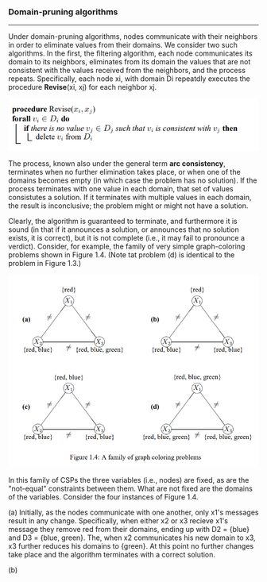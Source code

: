 ### **Domain-pruning algorithms**
---

Under domain-pruning algorithms, nodes communicate with their neighbors in order to eliminate values from their domains. We consider two such algorithms. In the first, the filtering algorithm, each node communicates its domain to its neighbors, eliminates from its domain the values that are not consistent with the values received from the neighbors, and the process repeats. Specifically, each node xi, with domain Di repeatdly executes the procedure **Revise**(xi, xj) for each neighbor xj.

![alt text](../scripts/filtering_algorithm.png)

The process, known also under the general term **arc consistency**, terminates when no further elimination takes place, or when one of the domains becomes empty (in which case the problem has no solution). If the process terminates with one value in each domain, that set of values consistutes a solution. If it terminates with multiple values in each domain, the result is inconclusive; the problem might or might not have a solution.


Clearly, the algorithm is guaranteed to terminate, and furthermore it is sound (in that if it announces a solution, or announces that no solution exists, it is correct), but it is not complete (i.e., it may fail to pronounce a verdict). Consider, for example, the family of very simple graph-coloring problems shown in Figure 1.4. (Note tat problem (d) is identical to the problem in Figure 1.3.)

![alt text](../scripts/Figure_1_4.png)

In this family of CSPs the three variables (i.e., nodes) are fixed, as are the "not-equal" constraints between them. What are not fixed are the domains of the variables. Consider the four instances of Figure 1.4.

(a) Initially, as the nodes communicate with one another, only x1's messages result in any change. Specifically, when either x2 or x3 recieve x1's message they remove red from their domains, ending up with D2 = {blue} and D3 = {blue, green}. The, when x2 communicates his new domain to x3, x3 further reduces his domains to {green}. At this point no further changes take place and the algorithm terminates with a correct solution.

(b)
